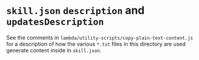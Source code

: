 # `skill.json` `description` and `updatesDescription`

See the comments in `lambda/utility-scripts/copy-plain-text-content.js` for a
description of how the various `*.txt` files in this directory are used generate
content inside in `skill.json`.
